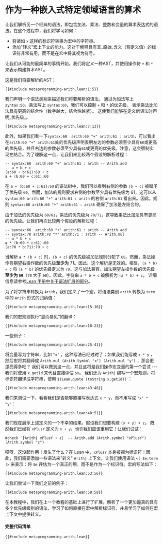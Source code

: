 # 作为一种嵌入式特定领域语言的算术

让我们解析另一个经典的语法，即包含加法、乘法、整数和变量的算术表达式的语法。在这个过程中，我们将学习如何：

- 将诸如 `x` 这样的标识符转换为宏中的字符串。
- 添加"转义"宏上下文的能力。这对于解释具有其_原始_含义（预定义值）的标识符非常有用，而不是在宏中将其视为符号。

让我们从可能的最简单的事情开始。我们将定义一种AST，并使用操作符 `+` 和 `*` 来表示构建算术AST。


这是我们将要解析的AST：

```lean,ignore
{{#include metaprogramming-arith.lean:1:5}}
```

我们声明一个语法类别来描述我们将要解析的语法。
通过为加法写上 `syntax:50`，乘法写上 `syntax:60`，我们可以控制 `+` 和 `*` 的优先级，
表示乘法比加法具有更高的结合性（数字越大，结合性越紧）。
这使我们能够在定义新语法时声明_优先级_。

```lean,ignore
{{#include metaprogramming-arith.lean:7:13}}
```

此外，如果我们看一下`syntax:60  arith:60 "+" arith:61 : arith`，可以看出在`arith:60 "+" arith:61`处的优先级声明表明左边的参数必须至少具有`60`或更高的优先级，并且右边的参数必须至少具有`61`或更高的优先级。注意，这会强制实现左结合。为了理解这一点，让我们来比较两个假设的解析过程：

```
-- syntax:60  arith:60 "+" arith:61 : arith -- Arith.add
-- a + b + c
(a:60 + b:61):60 + c
a + (b:60 + c:61):60
```

在 `a + (b:60 + c:61):60` 的语法树中，我们可以看到右侧的参数 `(b + c)` 被赋予了优先级 `60`。然而，加法的规则要求右侧的参数至少具有优先级为 61，这可以从 `syntax:60 arith:60 "+" arith:61 : arith` 的右侧 `arith:61` 看出来。因此，规则 `syntax:60 arith:60 "+" arith:61 : arith` 确保了加法是左结合的。

由于加法的优先级为 `60/61`，乘法的优先级为 `70/71`，这导致乘法比加法具有更高的优先级。让我们再次比较两个假设的解析过程：

```
-- syntax:60  arith:60 "+" arith:61 : arith -- Arith.add
-- syntax:70 arith:70 "*" arith:71 : arith -- Arith.mul
-- a * b + c
a * (b:60 + c:61):60
(a:70 * b:71):70 + c
```

当解析 `a * (b + c)` 时，`(b + c)` 的优先级被加法规则分配了 `60`。然而，乘法操作符期望右操作数的优先级**至少为** 71。因此，这个解析是无效的。相反，`(a * b) + c` 将 `(a * b)` 的优先级定义为 `70`。这与加法兼容，加法期望左操作数的优先级**至少为 `60`**（`70` 大于 `60`）。因此，字符串 `a * b + c` 被解析为 `(a * b) + c`。
详细信息请参考[Lean 手册中关于语法扩展的部分](../syntax.md#notations-and-precedence)。

为了将字符串转换为 `Arith`，我们定义了一个宏，将语法类别 `arith` 转换为 `term` 中的 `Arith` 形式的归纳值：

```lean,ignore
{{#include metaprogramming-arith.lean:15:16}}
```

我们的宏规则执行“显而易见”的翻译：

```lean,ignore
{{#include metaprogramming-arith.lean:18:23}}
```

一些例子：

```lean,ignore
{{#include metaprogramming-arith.lean:25:41}}
```

将变量写为字符串，比如 `"x"` ，这种写法已经过时了；如果我们能写成 `x * y` ，然后宏将其翻译成 `Arith.mul (Arith.Symbol "x") (Arith.mul "y")` ，那会更漂亮得多吧？
我们可以做到这一点，并且这将是我们操作宏变量的第一个尝试 --- 我们将使用 `x.getId` 来代替直接评估 `$x`。
我们还为 `Arith|` 编写一个宏规则，将标识符翻译成字符串，使用 `$(Lean.quote (toString x.getId))` ：

```lean,ignore
{{#include metaprogramming-arith.lean:43:46}}
```

我们来测试一下，看看我们是否能够直接写表达式 `x * y`，而不用写成 `"x" * "y"`：

```lean,ignore
{{#include metaprogramming-arith.lean:48:51}}
```

我们现在展示上述定义的一个不幸的结果。假设我们想要构建 `(x + y) + z`。
既然我们已经将 `xPlusY` 定义为 `x + y`，也许我们应该重用它！让我们试试：

```lean,ignore
#check `[Arith| xPlusY + z]  -- Arith.add (Arith.symbol "xPlusY") (Arith.symbol "z")
```

哎呀，这没起作用！发生了什么？在 Lean 中，`xPlusY` 本身被视为标识符！因此，我们需要添加一些语法来"转义" `Arith|` 上下文。让我们使用语法 `<[ $e:term ]>` 来表示：将 `$e` 评估为一个真正的项，而不是作为一个标识符。宏的写法如下：

```lean,ignore
{{#include metaprogramming-arith.lean:53:56}}
```

让我们尝试一下我们之前的例子：

```lean,ignore
{{#include metaprogramming-arith.lean:58:58}}
```

在本教程中，我们在上一个教程的基础上进行了扩展，解析了一个更加逼真的具有多个优先级级别的语法，学习了如何直接在宏中解析标识符，并且学习了如何在宏上下文中提供转义。

#### 完整代码清单

```lean
{{#include metaprogramming-arith.lean}}
```

